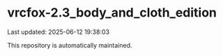 # vrcfox-2.3_body_and_cloth_edition

Last updated: 2025-06-12 19:38:03

This repository is automatically maintained.
